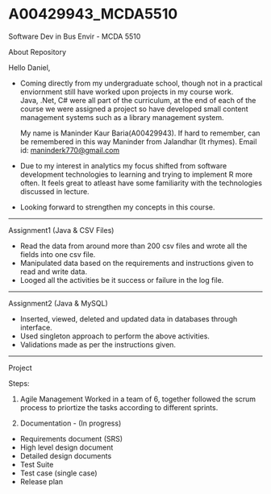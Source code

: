 # A00429943_MCDA5510
Software Dev in Bus Envir - MCDA 5510

About Repository

Hello Daniel,
 - Coming directly from my undergraduate school,  though not in a practical enviornment still have worked upon projects in my
   course work.    
   Java, .Net, C# were all part of the curriculum, at the end of each of the course we were assigned a project so have developed small
   content management systems such as a library management system. 
   
   My name is Maninder Kaur Baria(A00429943). If hard to remember, can be remembered in this way 
   Maninder from Jalandhar (It rhymes).
   Email id: maninderk770@gmail.com
 - Due to my interest in analytics my focus shifted from software development technologies to learning and trying to implement R more
   often. It feels great to atleast have some familiarity with the technologies discussed in lecture.
 - Looking forward to strengthen my concepts in this course.
 
 -----------------------------------------------------------------------------------------------------------------------------
 Assignment1 (Java & CSV Files)
 
- Read the data from around more than 200 csv files and wrote all the fields into one csv file.
- Manipulated data based on the requirements and instructions given to read and write data.
- Looged all the activities be it success or failure in the log file.
 
 -----------------------------------------------------------------------------------------------------------------------------
 Assignment2 (Java & MySQL)
 
 - Inserted, viewed, deleted and updated data in databases through interface.
 - Used singleton approach to perform the above activities.
 - Validations made as per the instructions given. 
 
 -----------------------------------------------------------------------------------------------------------------------------
 Project
 
 Steps:
 
1) Agile Management
 Worked in a team of 6, together followed the scrum process to priortize the tasks according to different sprints.

2) Documentation -  (In progress)
-	Requirements document (SRS) 
- High level design document
-	Detailed design documents
-	Test Suite
-	Test case (single case) 
-	Release plan

 
 
 
 
 
 
 
 
